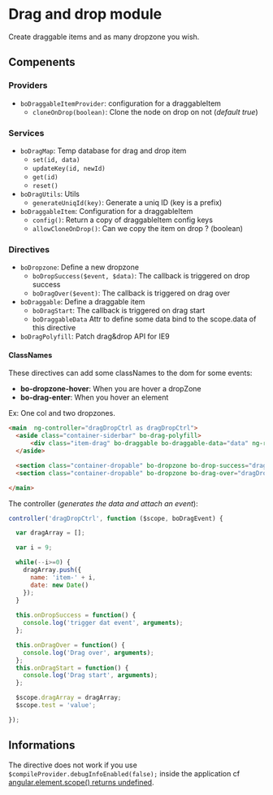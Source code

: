 # Drag and drop module

Create draggable items and as many dropzone you wish.

## Compenents

### Providers

- `boDraggableItemProvider`: configuration for a draggableItem
  - `cloneOnDrop(boolean)`: Clone the node on drop on not (*default true*)

### Services

- `boDragMap`: Temp database for drag and drop item
    - `set(id, data)`
    - `updateKey(id, newId)`
    - `get(id)`
    - `reset()`
- `boDragUtils`:  Utils
    - `generateUniqId(key)`: Generate a uniq ID (key is a prefix)
- `boDraggableItem`: Configuration for a draggableItem
  - `config()`: Return a copy of draggableItem config keys
  - `allowCloneOnDrop()`: Can we copy the item on drop ? (boolean)


### Directives

- `boDropzone`: Define a new dropzone
    - `boDropSuccess($event, $data)`: The callback is triggered on drop success
    - `boDragOver($event)`: The callback is triggered on drag over
- `boDraggable`: Define a draggable item
    - `boDragStart`: The callback is triggered on drag start
    - `boDraggableData` Attr to define some data bind to the scope.data of this directive
- `boDragPolyfill`: Patch drag&drop API for IE9

#### ClassNames

These directives can add some classNames to the dom for some events:
- **bo-dropzone-hover**: When you are hover a dropZone
- **bo-drag-enter**: When you hover an element

Ex: One col and two dropzones.
```html
<main  ng-controller="dragDropCtrl as dragDropCtrl">
  <aside class="container-siderbar" bo-drag-polyfill>
      <div class="item-drag" bo-draggable bo-draggable-data="data" ng-repeat="data in dragArray track by $index" bo-drag-start="dragDropCtrl.onDragStart($index, data)">item-{{$index + 1}}</div>
  </aside>

  <section class="container-dropable" bo-dropzone bo-drop-success="dragDropCtrl.onDropSuccess($event, $data, test)"></section>
  <section class="container-dropable" bo-dropzone bo-drag-over="dragDropCtrl.onDragOver($event, test)"></section>

</main>
```

The controller (*generates the data and attach an event*):
```js
controller('dragDropCtrl', function ($scope, boDragEvent) {

  var dragArray = [];

  var i = 9;

  while(--i>=0) {
    dragArray.push({
      name: 'item-' + i,
      date: new Date()
    });
  }
  
  this.onDropSuccess = function() {
    console.log('trigger dat event', arguments);
  };

  this.onDragOver = function() {
    console.log('Drag over', arguments);
  };
  this.onDragStart = function() {
    console.log('Drag start', arguments);
  };

  $scope.dragArray = dragArray;
  $scope.test = 'value';

});
```

## Informations

The directive does not work if you use `$compileProvider.debugInfoEnabled(false);` inside the application cf [angular.element.scope() returns undefined](https://github.com/angular/angular.js/issues/9515#issuecomment-61990861).
